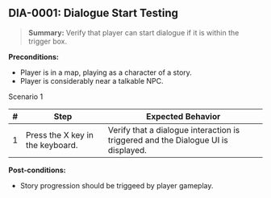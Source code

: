 ## **DIA-0001:** Dialogue Start Testing  

> **Summary:** Verify that player can start dialogue if it is within the trigger box.  <br>

**Preconditions:** 

- Player is in a map, playing as a character of a story.
- Player is considerably near a talkable NPC.

Scenario 1 

 | \# | Step | Expected Behavior | 
 |----|------|-------------------| 
 |  1 |   Press the X key in the keyboard.   | Verify that a dialogue interaction is triggered and the Dialogue UI is displayed.   | 

**Post-conditions:**  

 - Story progression should be triggeed by player gameplay.
